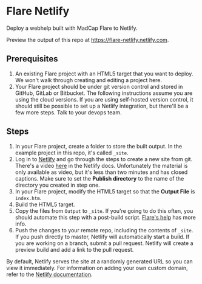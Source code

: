 # Flare Netlify

Deploy a webhelp built with MadCap Flare to Netlify.

Preview the output of this repo at https://flare-netlify.netlify.com.

## Prerequisites

1. An existing Flare project with an HTML5 target that you want to deploy. We won't walk through creating and editing a project here.
2. Your Flare project should be under git version control and stored in GitHub, GitLab or Bitbucket. The following instructions assume you are using the cloud versions. If you are using self-hosted version control, it should still be possible to set up a Netlify integration, but there'll be a few more steps. Talk to your devops team.

## Steps

1. In your Flare project, create a folder to store the built output. In the example project in this repo, it's called `_site`.
2. Log in to [Netlify](https://www.netlify.com/) and go through the steps to create a new site from git. There's a video [here](https://docs.netlify.com/site-deploys/create-deploys/#deploy-with-git) in the Netlify docs. Unfortunately the material is only available as video, but it's less than two minutes and has closed captions. Make sure to set the **Publish directory** to the name of the directory you created in step one.
3. In your Flare project, modify the HTML5 target so that the **Output File** is `index.htm`.
4. Build the HTML5 target.
5. Copy the files from `Output` to `_site`. If you're going to do this often, you should automate this step with a post-build script. [Flare's help](https://help.madcapsoftware.com/flare2017r3/Content/Flare/Targets/More/Creating-Pre-Post-Build-Events.htm) has more info.
6. Push the changes to your remote repo, including the contents of `_site`. If you push directly to master, Netlify will automatically start a build. If you are working on a branch, submit a pull request. Netlify will create a preview build and add a link to the pull request.

By default, Netlify serves the site at a randomly generated URL so you can view it immediately. For information on adding your own custom domain, refer to the [Netlify documentation](https://docs.netlify.com/domains-https/custom-domains/#definitions).